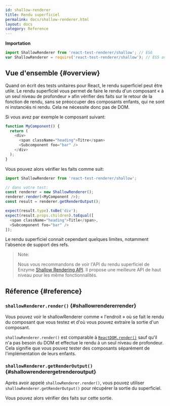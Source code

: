 ```yaml
---
id: shallow-renderer
title: Rendu superficiel
permalink: docs/shallow-renderer.html
layout: docs
category: Reference
---
```


**Importation**

```javascript
import ShallowRenderer from 'react-test-renderer/shallow'; // ES6
var ShallowRenderer = require('react-test-renderer/shallow'); // ES5 avec npm
```

## Vue d'ensemble {#overview}

Quand on écrit des tests unitaires pour React, le rendu superficiel peut être utile. Le rendu superficiel vous permet de faire le rendu d'un composant « à un seul niveau de profondeur » afin vérifier des faits sur le retour de la fonction de rendu, sans se préoccuper des composants enfants, qui ne sont ni instanciés ni rendu. Cela ne nécessite donc pas de DOM.

Si vous avez par exemple le composant suivant:

```javascript
function MyComponent() {
  return (
    <div>
      <span className="heading">Titre</span>
      <Subcomponent foo="bar" />
    </div>
  );
}
```

Vous pouvez alors vérifier les faits comme suit:

```javascript
import ShallowRenderer from 'react-test-renderer/shallow';

// dans votre test:
const renderer = new ShallowRenderer();
renderer.render(<MyComponent />);
const result = renderer.getRenderOutput();

expect(result.type).toBe('div');
expect(result.props.children).toEqual([
  <span className="heading">Title</span>,
  <Subcomponent foo="bar" />
]);
```

Le rendu superficiel connait cependant quelques limites, notamment l'absence de support des refs.

> Note:
>
> Nous vous recommandons de voir l'API du rendu superficiel de Enzyme [Shallow Rendering API](http://airbnb.io/enzyme/docs/api/shallow.html). Il propose une meilleure API de haut niveau pour les même fonctionnalités.

## Réference {#reference}

### `shallowRenderer.render()` {#shallowrendererrender}

Vous pouvez voir le shallowRenderer comme « l'endroit » où se fait le rendu du composant que vous testez et d'où vous pouvez extraire la sortie d'un composant.

`shallowRenderer.render()` est comparable à [`ReactDOM.render()`](/docs/react-dom.html#render) sauf qu'il n'a pas besoin du DOM et effectue le rendu à un seul niveau de profondeur. Cela signifie que vous pouvez tester des composants séparément de l'implémentation de leurs enfants.

### `shallowRenderer.getRenderOutput()` {#shallowrenderergetrenderoutput}

Après avoir appelé `shallowRenderer.render()`, vous pouvez utiliser `shallowRenderer.getRenderOutput()` pour récupérer la sortie du superficiel.

Vous pouvez alors vérifier des faits sur cette sortie.
